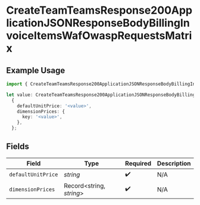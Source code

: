 # CreateTeamTeamsResponse200ApplicationJSONResponseBodyBillingInvoiceItemsWafOwaspRequestsMatrix

## Example Usage

```typescript
import { CreateTeamTeamsResponse200ApplicationJSONResponseBodyBillingInvoiceItemsWafOwaspRequestsMatrix } from '@vercel/client/models/operations';

let value: CreateTeamTeamsResponse200ApplicationJSONResponseBodyBillingInvoiceItemsWafOwaspRequestsMatrix =
  {
    defaultUnitPrice: '<value>',
    dimensionPrices: {
      key: '<value>',
    },
  };
```

## Fields

| Field              | Type                     | Required           | Description |
| ------------------ | ------------------------ | ------------------ | ----------- |
| `defaultUnitPrice` | _string_                 | :heavy_check_mark: | N/A         |
| `dimensionPrices`  | Record<string, _string_> | :heavy_check_mark: | N/A         |
